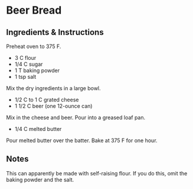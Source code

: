 # Beer Bread

## Ingredients & Instructions

Preheat oven to 375 F.

- 3 C flour
- 1/4 C sugar
- 1 T baking powder
- 1 tsp salt

Mix the dry ingredients in a large bowl.

- 1/2 C to 1 C grated cheese
- 1 1/2 C beer (one 12-ounce can)

Mix in the cheese and beer.  Pour into a greased loaf pan.

- 1/4 C melted butter

Pour melted butter over the batter.  Bake at 375 F for one hour.


## Notes

This can apparently be made with self-raising flour.  If you do this, omit the
baking powder and the salt.
